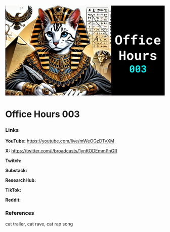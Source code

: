 ![thumbnail](thumbnail.png)

# Office Hours 003

### Links

**YouTube:** https://youtube.com/live/mWeOGzDTvXM

**X:** https://twitter.com/i/broadcasts/1ynKODEmmPnGR

**Twitch:**

**Substack:**

**ResearchHub:**

**TikTok:**

**Reddit:**

### References

cat trailer, cat rave, cat rap song
